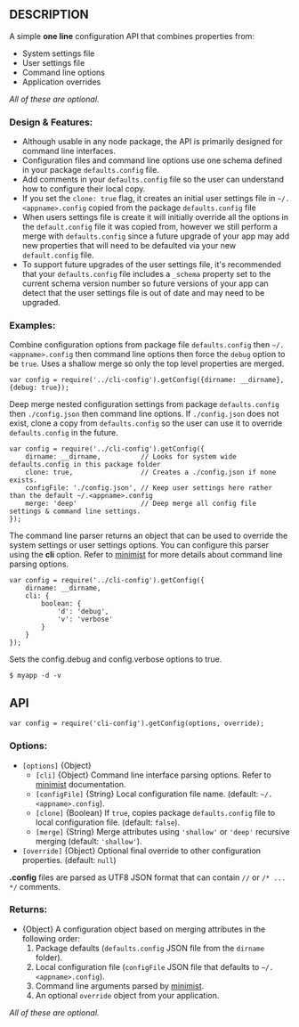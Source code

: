 ## DESCRIPTION 

A simple **one line** configuration API that combines properties from:
 
- System settings file
- User settings file
- Command line options 
- Application overrides

*All of these are optional.*	

### Design & Features:

  - Although usable in any node package, the API is primarily designed for command line interfaces.
  - Configuration files and command line options use one schema defined in your package `defaults.config` file.
  - Add comments in your `defaults.config` file so the user can understand how to configure their local copy.
  - If you set the `clone: true` flag, it creates an initial user settings file in `~/.<appname>.config` copied from the package `defaults.config` file
  - When users settings file is create it will initially override all the options in the `default.config` file it was copied from, however we still perform a merge with `defaults.config` since a future upgrade of your app may add new properties that will need to be defaulted via your new `default.config` file.
  - To support future upgrades of the user settings file, it's recommended that your `defaults.config` file includes a `_schema` property set to the current schema version number so future versions of your app can detect that the user settings file is out of date and may need to be upgraded.

### Examples:

Combine configuration options from package file `defaults.config` then `~/.<appname>.config` then command line options then force the `debug` option to be `true`.  Uses a shallow merge so only the top level properties are merged.  

	var config = require('../cli-config').getConfig({dirname: __dirname}, {debug: true});
	
Deep merge nested configuration settings from package `defaults.config` then `./config.json` then command line options.  If `./config.json` does not exist, clone a copy from `defaults.config` so the user can use it to override `defaults.config` in the future.

	var config = require('../cli-config').getConfig({
		dirname: __dirname,          // Looks for system wide defaults.config in this package folder
		clone: true,                 // Creates a ./config.json if none exists. 
		configFile: './config.json', // Keep user settings here rather than the default ~/.<appname>.config
		merge: 'deep'                // Deep merge all config file settings & command line settings.
	});

The command line parser returns an object that can be used to override the system settings or user settings options.  You can configure this parser using the **cli** option.  Refer to [minimist](https://github.com/substack/minimist) for more details about command line parsing options.

	var config = require('../cli-config').getConfig({
		dirname: __dirname,
		cli: { 
			boolean: {
				'd': 'debug',
				'v': 'verbose'
			} 
		} 
	});
	
Sets the config.debug and config.verbose options to true.

	$ myapp -d -v     

## API

    var config = require('cli-config').getConfig(options, override);

### Options:

  - `[options]` {Object}
    - `[cli]`			{Object} Command line interface parsing options.  Refer to [minimist](https://github.com/substack/minimist) documentation.
    - `[configFile]`	{String} Local configuration file name. (default: `~/.<appname>.config`).
    - `[clone]`			{Boolean} If `true`, copies package `defaults.config` file to local configuration file. (default: `false`).
    - `[merge]`			{String} Merge attributes using `'shallow'` or `'deep'` recursive merging (default: `'shallow'`).
  - `[override]`		{Object} Optional final override to other configuration properties.  (default: `null`) 

**.config** files are parsed as UTF8 JSON format that can contain `//` or `/* ... */` comments.

### Returns:

  - {Object} A configuration object based on merging attributes in the following order:
    1. Package defaults (`defaults.config` JSON file from the `dirname` folder).
    1. Local configuration file (`configFile` JSON file that defaults to `~/.<appname>.config`).
    1. Command line arguments parsed by [minimist](https://github.com/substack/minimist). 
    1. An optional `override` object from your application. 

*All of these are optional.*
	
